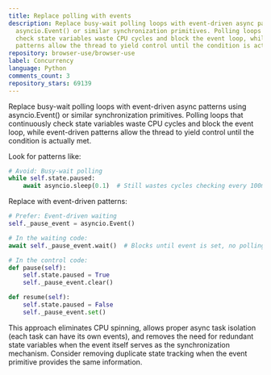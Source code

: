 ```yaml
---
title: Replace polling with events
description: Replace busy-wait polling loops with event-driven async patterns using
  asyncio.Event() or similar synchronization primitives. Polling loops that continuously
  check state variables waste CPU cycles and block the event loop, while event-driven
  patterns allow the thread to yield control until the condition is actually met.
repository: browser-use/browser-use
label: Concurrency
language: Python
comments_count: 3
repository_stars: 69139
---
```


Replace busy-wait polling loops with event-driven async patterns using asyncio.Event() or similar synchronization primitives. Polling loops that continuously check state variables waste CPU cycles and block the event loop, while event-driven patterns allow the thread to yield control until the condition is actually met.

Look for patterns like:
```python
# Avoid: Busy-wait polling
while self.state.paused:
    await asyncio.sleep(0.1)  # Still wastes cycles checking every 100ms
```

Replace with event-driven patterns:
```python
# Prefer: Event-driven waiting
self._pause_event = asyncio.Event()

# In the waiting code:
await self._pause_event.wait()  # Blocks until event is set, no polling

# In the control code:
def pause(self):
    self.state.paused = True
    self._pause_event.clear()

def resume(self):
    self.state.paused = False
    self._pause_event.set()
```

This approach eliminates CPU spinning, allows proper async task isolation (each task can have its own events), and removes the need for redundant state variables when the event itself serves as the synchronization mechanism. Consider removing duplicate state tracking when the event primitive provides the same information.